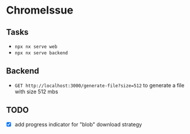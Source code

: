 # ChromeIssue

## Tasks

- `npx nx serve web`
- `npx nx serve backend`

## Backend

- `GET http://localhost:3000/generate-file?size=512` to generate a file with size 512 mbs

## TODO

- [x] add progress indicator for "blob" download strategy
